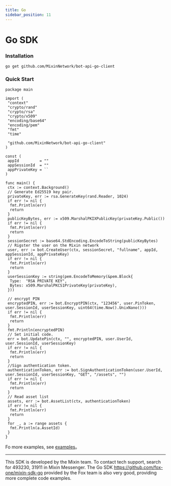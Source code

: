 ```yaml
---
title: Go
sidebar_position: 11
---
```


# Go SDK

### Installation

```shell
go get github.com/MixinNetwork/bot-api-go-client
```

### Quick Start

```golang
package main

import (
 "context"
 "crypto/rand"
 "crypto/rsa"
 "crypto/x509"
 "encoding/base64"
 "encoding/pem"
 "fmt"
 "time"

 "github.com/MixinNetwork/bot-api-go-client"
)

const (
 appId         = ""
 appSessionId  = ""
 appPrivateKey = ``
)

func main() {
 ctx := context.Background()
 // Generate Ed25519 key pair.
 privateKey, err := rsa.GenerateKey(rand.Reader, 1024)
 if err != nil {
  fmt.Println(err)
  return
 }
 publicKeyBytes, err := x509.MarshalPKIXPublicKey(privateKey.Public())
 if err != nil {
  fmt.Println(err)
  return
 }
 sessionSecret := base64.StdEncoding.EncodeToString(publicKeyBytes)
 // Rigster the user on the Mixin network
 user, err := bot.CreateUser(ctx, sessionSecret, "fullname", appId, appSessionId, appPrivateKey)
 if err != nil {
  fmt.Println(err)
  return
 }
 userSessionKey := string(pem.EncodeToMemory(&pem.Block{
  Type:  "RSA PRIVATE KEY",
  Bytes: x509.MarshalPKCS1PrivateKey(privateKey),
 }))

 // encrypt PIN
 encryptedPIN, err := bot.EncryptPIN(ctx, "123456", user.PinToken, user.SessionId, userSessionKey, uint64(time.Now().UnixNano()))
 if err != nil {
  fmt.Println(err)
  return
 }
 fmt.Println(encryptedPIN)
 // Set initial code.
 err = bot.UpdatePin(ctx, "", encryptedPIN, user.UserId, user.SessionId, userSessionKey)
 if err != nil {
  fmt.Println(err)
  return
 }
 //Sign authentication token.
 authenticationToken, err := bot.SignAuthenticationToken(user.UserId, user.SessionId, userSessionKey, "GET", "/assets", "")
 if err != nil {
  fmt.Println(err)
  return
 }
 // Read asset list
 assets, err := bot.AssetList(ctx, authenticationToken)
 if err != nil {
  fmt.Println(err)
  return
 }
 for _, a := range assets {
  fmt.Println(a.AssetId)
 }
}

```

Fo more examples, see [examples](https://github.com/MixinNetwork/bot-api-go-client/blob/master/examples/wallet.go)。

---
This SDK is developed by the Mixin team. To contact tech support, search for 493230, 31911 in Mixin Messenger. The Go SDK <https://github.com/fox-one/mixin-sdk-go> provided by the Fox team is also very good, providing more complete code examples.
